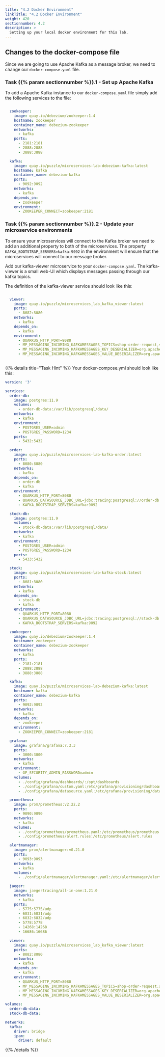 ```yaml
---
title: "4.2 Docker Environment"
linkTitle: "4.2 Docker Environment"
weight: 420
sectionnumber: 4.2
description: >
  Setting up your local docker environment for this lab.
---
```


## Changes to the docker-compose file

Since we are going to use Apache Kafka as a message broker, we need to change our `docker-compose.yaml` file.


### Task {{% param sectionnumber %}}.1 - Set up Apache Kafka

To add a Apache Kafka instance to our `docker-compose.yaml` file simply add the following services to the file:
```yaml

  zookeeper:
    image: quay.io/debezium/zookeeper:1.4
    hostname: zookeeper
    container_name: debezium-zookeeper
    networks:
      - kafka
    ports:
      - 2181:2181
      - 2888:2888
      - 3888:3888

  kafka:
    image: quay.io/puzzle/microservices-lab-debezium-kafka:latest
    hostname: kafka
    container_name: debezium-kafka
    ports:
      - 9092:9092
    networks:
      - kafka
    depends_on:
      - zookeeper
    environment:
      - ZOOKEEPER_CONNECT=zookeeper:2181

```


### Task {{% param sectionnumber %}}.2 - Update your microservice environments

To ensure your microservices will connect to the Kafka broker we need to add an additional property to both of the microservices. The property `KAFKA_BOOTSTRAP_SERVERS=kafka:9092` in the environment will ensure that the microservices will connect to our message broker.

Add our kafka-viewer microservice to your `docker-compose.yaml`. The kafka-viewer is a small web-UI which displays messages passing through our kafka topics.

The definition of the kafka-viewer service should look like this:

```yaml

  viewer:
    image: quay.io/puzzle/microservices_lab_kafka_viewer:latest
    ports:
      - 8082:8080
    networks:
      - kafka
    depends_on:
      - kafka
    environment:
      - QUARKUS_HTTP_PORT=8080
      - MP_MESSAGING_INCOMING_KAFKAMESSAGES_TOPICS=shop-order-request,shop-order-confirmation,shop-order-compensation
      - MP_MESSAGING_INCOMING_KAFKAMESSAGES_KEY_DESERIALIZER=org.apache.kafka.common.serialization.StringDeserializer
      - MP_MESSAGING_INCOMING_KAFKAMESSAGES_VALUE_DESERIALIZER=org.apache.kafka.common.serialization.StringDeserializer
      
```

{{% details title="Task Hint" %}}
Your docker-compose.yml should look like this:
```yaml
version: '3'

services:
  order-db:
    image: postgres:11.9
    volumes:
      - order-db-data:/var/lib/postgresql/data/
    networks:
      - kafka
    environment:
      - POSTGRES_USER=admin
      - POSTGRES_PASSWORD=1234
    ports:
      - 5432:5432

  order:
    image: quay.io/puzzle/microservices-lab-kafka-order:latest
    ports:
      - 8080:8080
    networks:
      - kafka
    depends_on:
      - order-db
      - kafka
    environment:
      - QUARKUS_HTTP_PORT=8080
      - QUARKUS_DATASOURCE_JDBC_URL=jdbc:tracing:postgresql://order-db:5432/admin
      - KAFKA_BOOTSTRAP_SERVERS=kafka:9092

  stock-db:
    image: postgres:11.9
    volumes:
      - stock-db-data:/var/lib/postgresql/data/
    networks:
      - kafka
    environment:
      - POSTGRES_USER=admin
      - POSTGRES_PASSWORD=1234
    ports:
      - 5433:5432

  stock:
    image: quay.io/puzzle/microservices-lab-kafka-stock:latest
    ports:
      - 8081:8080
    networks:
      - kafka
    depends_on:
      - stock-db
      - kafka
    environment:
      - QUARKUS_HTTP_PORT=8080
      - QUARKUS_DATASOURCE_JDBC_URL=jdbc:tracing:postgresql://stock-db:5432/admin
      - KAFKA_BOOTSTRAP_SERVERS=kafka:9092

  zookeeper:
    image: quay.io/debezium/zookeeper:1.4
    hostname: zookeeper
    container_name: debezium-zookeeper
    networks:
      - kafka
    ports:
      - 2181:2181
      - 2888:2888
      - 3888:3888

  kafka:
    image: quay.io/puzzle/microservices-lab-debezium-kafka:latest
    hostname: kafka
    container_name: debezium-kafka
    ports:
      - 9092:9092
    networks:
      - kafka
    depends_on:
      - zookeeper
    environment:
      - ZOOKEEPER_CONNECT=zookeeper:2181

  grafana:
    image: grafana/grafana:7.3.3
    ports:
      - 3000:3000
    networks:
      - kafka
    environment:
      - GF_SECURITY_ADMIN_PASSWORD=admin
    volumes:
      - ./config/grafana/dashboards/:/opt/dashboards
      - ./config/grafana/custom.yaml:/etc/grafana/provisioning/dashboards/custom.yaml
      - ./config/grafana/datasource.yaml:/etc/grafana/provisioning/datasources/datasource.yaml

  prometheus:
    image: prom/prometheus:v2.22.2
    ports:
      - 9090:9090
    networks:
      - kafka
    volumes:
      - ./config/prometheus/prometheus.yaml:/etc/prometheus/prometheus.yml
      - ./config/prometheus/alert.rules:/etc/prometheus/alert.rules

  alertmanager:
    image: prom/alertmanager:v0.21.0
    ports:
      - 9093:9093
    networks:
      - kafka
    volumes:
      - ./config/alertmanager/alertmanager.yaml:/etc/alertmanager/alertmanager.yml

  jaeger:
    image: jaegertracing/all-in-one:1.21.0
    networks:
      - kafka
    ports:
      - 5775:5775/udp
      - 6831:6831/udp
      - 6832:6832/udp
      - 5778:5778
      - 14268:14268
      - 16686:16686

  viewer:
    image: quay.io/puzzle/microservices_lab_kafka_viewer:latest
    ports:
      - 8082:8080
    networks:
      - kafka
    depends_on:
      - kafka
    environment:
      - QUARKUS_HTTP_PORT=8080
      - MP_MESSAGING_INCOMING_KAFKAMESSAGES_TOPICS=shop-order-request,shop-order-confirmation,shop-order-compensation
      - MP_MESSAGING_INCOMING_KAFKAMESSAGES_KEY_DESERIALIZER=org.apache.kafka.common.serialization.StringDeserializer
      - MP_MESSAGING_INCOMING_KAFKAMESSAGES_VALUE_DESERIALIZER=org.apache.kafka.common.serialization.StringDeserializer

volumes:
  order-db-data:
  stock-db-data:

networks:
  kafka:
    driver: bridge
    ipam:
      driver: default
```
{{% /details %}}
